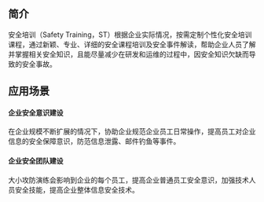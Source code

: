 ## 简介
安全培训（Safety Training，ST）根据企业实际情况，按需定制个性化安全培训课程，通过新颖、专业、详细的安全课程培训及安全事件解读，帮助企业人员了解并掌握相关安全知识，且能尽量减少在研发和运维的过程中，因安全知识欠缺而导致的安全事故。

## 应用场景
#### 企业安全意识建设
在企业规模不断扩展的情况下，协助企业规范企业员工日常操作，提高员工对企业信息的安全保障意识，防范信息泄露、邮件钓鱼等事件。

#### 企业安全团队建设
大小攻防演练会影响到企业的每个员工，提高企业普通员工安全意识，加强技术人员安全技能，提高企业整体信息安全技术。
